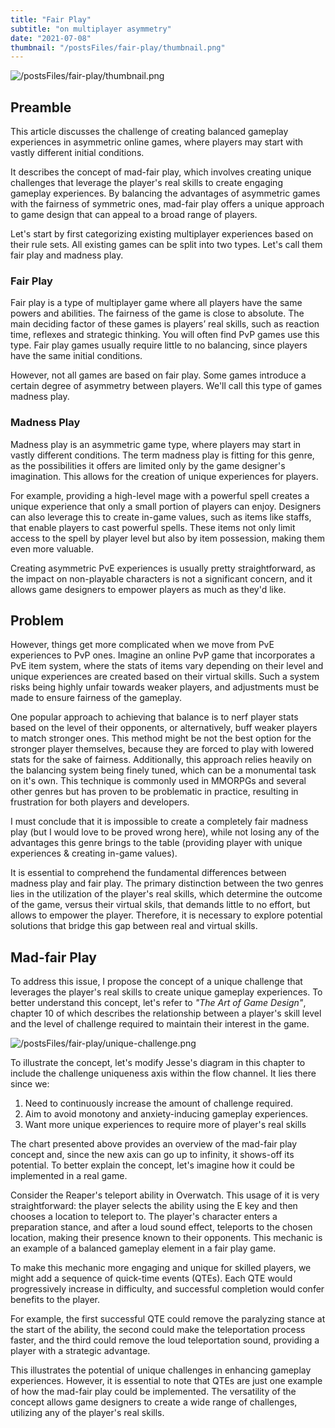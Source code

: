 ```yaml
---
title: "Fair Play"
subtitle: "on multiplayer asymmetry"
date: "2021-07-08"
thumbnail: "/postsFiles/fair-play/thumbnail.png"
---
```


![/postsFiles/fair-play/thumbnail.png](/postsFiles/fair-play/thumbnail.png)


## Preamble
This article discusses the challenge of creating balanced gameplay experiences in asymmetric online games, where players may start with vastly different initial conditions.

It describes the concept of mad-fair play, which involves creating unique challenges that leverage the player's real skills to create engaging gameplay experiences. By balancing the advantages of asymmetric games with the fairness of symmetric ones, mad-fair play offers a unique approach to game design that can appeal to a broad range of players.

Let's start by first categorizing existing multiplayer experiences based on their rule sets. All existing games can be split into two types. Let's call them fair play and madness play.

### Fair Play
Fair play is a type of multiplayer game where all players have the same powers and abilities. The fairness of the game is close to absolute. The main deciding factor of these games is players’ real skills, such as reaction time, reflexes and strategic thinking. You will often find PvP games use this type. Fair play games usually require little to no balancing, since players have the same initial conditions.

However, not all games are based on fair play. Some games introduce a certain degree of asymmetry between players. We'll call this type of games madness play.

### Madness Play
Madness play is an asymmetric game type, where players may start in vastly different conditions. The term madness play is fitting for this genre, as the possibilities it offers are limited only by the game designer's imagination. This allows for the creation of unique experiences for players.

For example, providing a high-level mage with a powerful spell creates a unique experience that only a small portion of players can enjoy. Designers can also leverage this to create in-game values, such as items like staffs, that enable players to cast powerful spells. These items not only limit access to the spell by player level but also by item possession, making them even more valuable.

Creating asymmetric PvE experiences is usually pretty straightforward, as the impact on non-playable characters is not a significant concern, and it allows game designers to empower players as much as they'd like.

## Problem
However, things get more complicated when we move from PvE experiences to PvP ones. Imagine an online PvP game that incorporates a PvE item system, where the stats of items vary depending on their level and unique experiences are created based on their virtual skills. Such a system risks being highly unfair towards weaker players, and adjustments must be made to ensure fairness of the gameplay.

One popular approach to achieving that balance is to nerf player stats based on the level of their opponents, or alternatively, buff weaker players to match stronger ones. This method might be not the best option for the stronger player themselves, because they are forced to play with lowered stats for the sake of fairness. Additionally, this approach relies heavily on the balancing system being finely tuned, which can be a monumental task on it's own. This technique is commonly used in MMORPGs and several other genres but has proven to be problematic in practice, resulting in frustration for both players and developers.

I must conclude that it is impossible to create a completely fair madness play (but I would love to be proved wrong here), while not losing any of the advantages this genre brings to the table (providing player with unique experiences & creating in-game values).

It is essential to comprehend the fundamental differences between madness play and fair play. The primary distinction between the two genres lies in the utilization of the player's real skills, which determine the outcome of the game, versus their virtual skils, that demands little to no effort, but allows to empower the player. Therefore, it is necessary to explore potential solutions that bridge this gap between real and virtual skills.

## Mad-fair Play
To address this issue, I propose the concept of a unique challenge that leverages the player's real skills to create unique gameplay experiences. To better understand this concept, let's refer to _"The Art of Game Design"_, chapter 10 of which describes the relationship between a player's skill level and the level of challenge required to maintain their interest in the game.

![/postsFiles/fair-play/unique-challenge.png](/postsFiles/fair-play/unique-challenge.png)

To illustrate the concept, let's modify Jesse's diagram in this chapter to include the challenge uniqueness axis within the flow channel. It lies there since we:
1. Need to continuously increase the amount of challenge required.
2. Aim to avoid monotony and anxiety-inducing gameplay experiences.
3. Want more unique experiences to require more of player's real skills

The chart presented above provides an overview of the mad-fair play concept and, since the new axis can go up to infinity, it shows-off its potential. To better explain the concept, let's imagine how it could be implemented in a real game.

Consider the Reaper's teleport ability in Overwatch. This usage of it is very straightforward: the player selects the ability using the E key and then chooses a location to teleport to. The player's character enters a preparation stance, and after a loud sound effect, teleports to the chosen location, making their presence known to their opponents. This mechanic is an example of a balanced gameplay element in a fair play game.

To make this mechanic more engaging and unique for skilled players, we might add a sequence of quick-time events (QTEs). Each QTE would progressively increase in difficulty, and successful completion would confer benefits to the player.

For example, the first successful QTE could remove the paralyzing stance at the start of the ability, the second could make the teleportation process faster, and the third could remove the loud teleportation sound, providing a player with a strategic advantage.

This illustrates the potential of unique challenges in enhancing gameplay experiences. However, it is essential to note that QTEs are just one example of how the mad-fair play could be implemented. The versatility of the concept allows game designers to create a wide range of challenges, utilizing any of the player's real skills.
